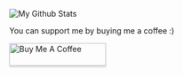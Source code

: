 ![My Github Stats](https://github-readme-stats.vercel.app/api?username=Benimautner&show_icons=true&theme=vue-dark&count_private=true)

You can support me by buying me a coffee :)

<a href="https://www.buymeacoffee.com/benimautner" target="_blank"><img src="https://www.buymeacoffee.com/assets/img/custom_images/orange_img.png" alt="Buy Me A Coffee" style="height: 41px !important;width: 174px !important;box-shadow: 0px 3px 2px 0px rgba(190, 190, 190, 0.5) !important;-webkit-box-shadow: 0px 3px 2px 0px rgba(190, 190, 190, 0.5) !important;" ></a>
